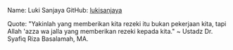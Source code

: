 Name: Luki Sanjaya
GitHub: [lukisanjaya](https://github.com/lukisanjaya)

Quote: "Yakinlah yang memberikan kita rezeki itu bukan pekerjaan kita, tapi Allah 'azza wa jalla yang memberikan rezeki kepada kita." ~ Ustadz Dr. Syafiq Riza Basalamah, MA.